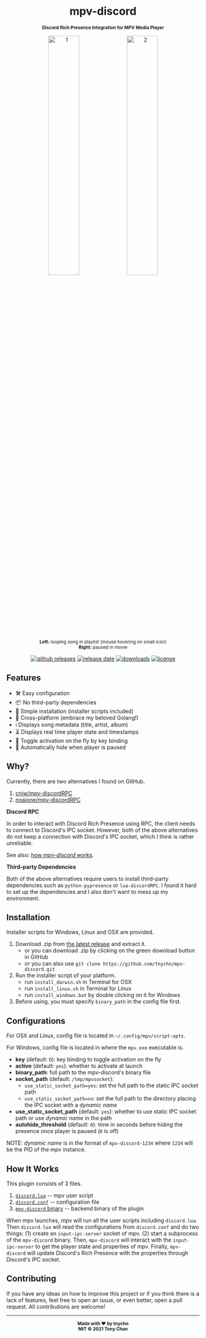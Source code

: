 <h1 align="center">mpv-discord</h1>

<p align="center">
  <b><small>Discord Rich Presence Integration for MPV Media Player</small></b>
</p>

<p align="center">
  <img alt="1" src="./assets/1.png" width="40%" />
  <img alt="2" src="./assets/2.png" width="40%" />
</p>

<p align="center">
  <sub><b>Left:</b> looping song in playlist (mouse hovering on small icon)</sub>
  <br>
  <sub><b>Right:</b> paused in movie</sub>
</p>

<p align="center">
  <a href="https://github.com/tnychn/mpv-discord/releases"><img alt="github releases" src="https://img.shields.io/github/v/release/tnychn/mpv-discord"></a>
  <a href="https://github.com/tnychn/mpv-discord/releases"><img alt="release date" src="https://img.shields.io/github/release-date/tnychn/mpv-discord"></a>
  <a href="https://github.com/tnychn/mpv-discord/releases"><img alt="downloads" src="https://img.shields.io/github/downloads/tnychn/mpv-discord/total"></a>
  <a href="./LICENSE.txt"><img alt="license" src="https://img.shields.io/github/license/tnychn/mpv-discord"></a>
</p>

## Features

* 🛠 Easy configuration
* 📦 No third-party dependencies
* 🚸 Simple installation (installer scripts included)
* 🏁 Cross-platform (embrace my beloved Golang!)
* ℹ️ Displays song metadata (title, artist, album)
* ⏳ Displays real time player state and timestamps
* 🔕 Toggle activation on the fly by key binding
* 👻 Automatically hide when player is paused

## Why?

Currently, there are two alternatives I found on GitHub.

1. [cniw/mpv-discordRPC](https://github.com/cniw/mpv-discordRPC)
2. [noaione/mpv-discordRPC](https://github.com/noaione/mpv-discordRPC)

**Discord RPC**

In order to interact with Discord Rich Presence using RPC, the client needs to connect to Discord's IPC socket.
However, both of the above alternatives do not keep a connection with Discord's IPC socket, which I think is rather unreliable.

See also: [how _mpv-discord_ works](#how-it-works).

**Third-party Dependencies**

Both of the above alternatives require users to install third-party dependencies such as `python-pypresence` or `lua-discordRPC`.
I found it hard to set up the dependencies and I also don't want to mess up my environment.

## Installation

Installer scripts for Windows, Linux and OSX are provided.

1. Download .zip from [the latest release](https://github.com/tnychn/mpv-discord/releases/latest) and extract it.
    * or you can download .zip by clicking on the green download button in GitHub
    * or you can also use `git clone https://github.com/tnychn/mpv-discord.git`
2. Run the installer script of your platform.
    * run `install_darwin.sh` in Terminal for OSX
    * run `install_linux.sh` in Terminal for Linux
    * run `install_windows.bat` by double clicking on it for Windows
3. Before using, you must specify `binary_path` in the config file first.

## Configurations

For OSX and Linux, config file is located in `~/.config/mpv/script-opts`.

For Windows, config file is located in where the `mpv.exe` executable is.

* **key** (default: `D`): key binding to toggle activation on the fly
* **active** (default: `yes`): whether to activate at launch
* **binary_path**: full path to the mpv-discord's binary file
* **socket_path** (default: `/tmp/mpvsocket`):
  * `use_static_socket_path=yes`: set the full path to the static IPC socket path
  * `use_static_socket_path=no`: set the full path to the directory placing the IPC socket with a *dynamic name*
* **use_static_socket_path** (default: `yes`): whether to use static IPC socket path or use *dynamic name* in the path
* **autohide_threshold** (default: `0`): time in seconds before hiding the presence once player is paused (`0` is off)

NOTE: *dynamic name* is in the format of `mpv-discord-1234` where `1234` will be the PID of the mpv instance.

## How It Works

This plugin consists of 3 files.

1. [`discord.lua`](./scripts/discord.lua) -- mpv user script
2. [`discord.conf`](./script-opts/discord.conf) -- configuration file
3. [`mpv-discord` binary](./mpv-discord/main.go) -- backend binary of the plugin

When mpv launches, mpv will run all the user scripts including `discord.lua`.
Then `discord.lua` will read the configurations from `discord.conf` and do two things:
(1) create an `input-ipc-server` socket of mpv. (2) start a subprocess of the `mpv-discord` binary.
Then, `mpv-discord` will interact with the `input-ipc-server` to get the player state and properties of mpv.
Finally, `mpv-discord` will update Discord's Rich Presence with the properties through Discord's IPC socket.

## Contributing

If you have any ideas on how to improve this project or if you think there is a lack of features,
feel free to open an issue, or even better, open a pull request. All contributions are welcome!

---

<p align="center">
  <sub><strong>Made with ♥︎ by tnychn</strong></sub>
  <br>
  <sub><strong>MIT © 2021 Tony Chan</strong></sub>
</p>
